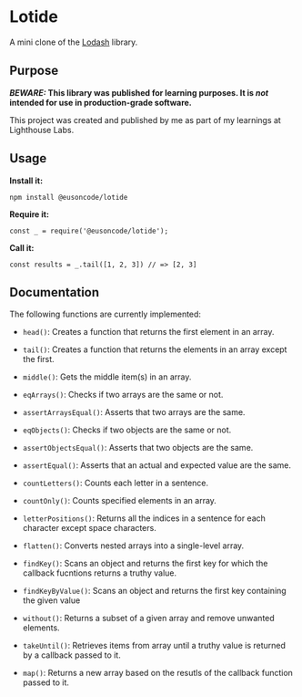 # Lotide

A mini clone of the [Lodash](https://lodash.com) library.

## Purpose

**_BEWARE:_ This library was published for learning purposes. It is _not_ intended for use in production-grade software.**

This project was created and published by me as part of my learnings at Lighthouse Labs.

## Usage

**Install it:**

`npm install @eusoncode/lotide`

**Require it:**

`const _ = require('@eusoncode/lotide');`

**Call it:**

`const results = _.tail([1, 2, 3]) // => [2, 3]`

## Documentation

The following functions are currently implemented:

- `head()`: Creates a function that returns the first element in an array.
- `tail()`: Creates a function that returns the elements in an array except the first.
- `middle()`: Gets the middle item(s) in an array.

- `eqArrays()`: Checks if two arrays are the same or not.
- `assertArraysEqual()`: Asserts that two arrays are the same.
- `eqObjects()`: Checks if two objects are the same or not.
- `assertObjectsEqual()`: Asserts that two objects are the same.
- `assertEqual()`: Asserts that an actual and expected value are the same.

- `countLetters()`: Counts each letter in a sentence.
- `countOnly()`: Counts specified elements in an array.
- `letterPositions()`: Returns all the indices in a sentence for each character except space characters.
- `flatten()`: Converts nested arrays into a single-level array.

- `findKey()`: Scans an object and returns the first key for which the callback fucntions returns a truthy value.
- `findKeyByValue()`: Scans an object and returns the first key containing the given value
- `without()`: Returns a subset of a given array and remove unwanted elements.

- `takeUntil()`: Retrieves items from array until a truthy value is returned by a callback passed to it.
- `map()`: Returns a new array based on the resutls of the callback function passed to it.
